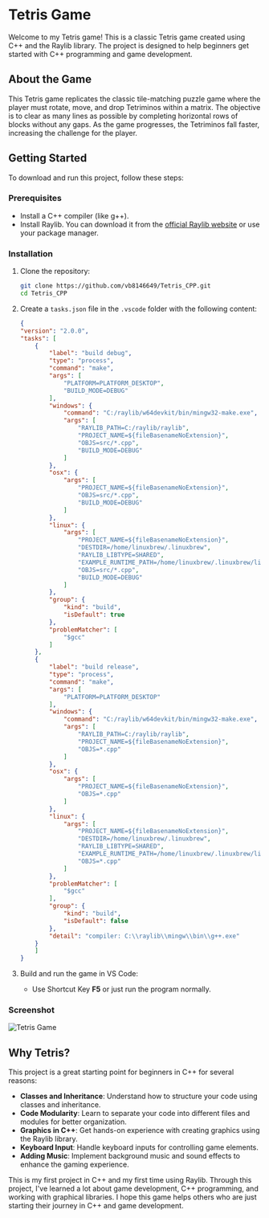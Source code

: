 # Tetris Game

Welcome to my Tetris game! This is a classic Tetris game created using C++ and the Raylib library. The project is designed to help beginners get started with C++ programming and game development.

## About the Game

This Tetris game replicates the classic tile-matching puzzle game where the player must rotate, move, and drop Tetriminos within a matrix. The objective is to clear as many lines as possible by completing horizontal rows of blocks without any gaps. As the game progresses, the Tetriminos fall faster, increasing the challenge for the player.

## Getting Started

To download and run this project, follow these steps:

### Prerequisites

- Install a C++ compiler (like g++).
- Install Raylib. You can download it from the [official Raylib website](https://www.raylib.com/) or use your package manager.

### Installation

1. Clone the repository:
    ```sh
    git clone https://github.com/vb8146649/Tetris_CPP.git
    cd Tetris_CPP
    ```

2. Create a `tasks.json` file in the `.vscode` folder with the following content:

    ```json
    {
    "version": "2.0.0",
    "tasks": [
        {
            "label": "build debug",
            "type": "process",
            "command": "make",
            "args": [
                "PLATFORM=PLATFORM_DESKTOP",
                "BUILD_MODE=DEBUG"
            ],
            "windows": {
                "command": "C:/raylib/w64devkit/bin/mingw32-make.exe",
                "args": [
                    "RAYLIB_PATH=C:/raylib/raylib",
                    "PROJECT_NAME=${fileBasenameNoExtension}",
                    "OBJS=src/*.cpp",
                    "BUILD_MODE=DEBUG"
                ]
            },
            "osx": {
                "args": [
                    "PROJECT_NAME=${fileBasenameNoExtension}",
                    "OBJS=src/*.cpp",
                    "BUILD_MODE=DEBUG"
                ]
            },
            "linux": {
                "args": [
                    "PROJECT_NAME=${fileBasenameNoExtension}",
                    "DESTDIR=/home/linuxbrew/.linuxbrew",
                    "RAYLIB_LIBTYPE=SHARED",
                    "EXAMPLE_RUNTIME_PATH=/home/linuxbrew/.linuxbrew/lib",
                    "OBJS=src/*.cpp",
                    "BUILD_MODE=DEBUG"
                ]
            },
            "group": {
                "kind": "build",
                "isDefault": true
            },
            "problemMatcher": [
                "$gcc"
            ]
        },
        {
            "label": "build release",
            "type": "process",
            "command": "make",
            "args": [
                "PLATFORM=PLATFORM_DESKTOP"
            ],
            "windows": {
                "command": "C:/raylib/w64devkit/bin/mingw32-make.exe",
                "args": [
                    "RAYLIB_PATH=C:/raylib/raylib",
                    "PROJECT_NAME=${fileBasenameNoExtension}",
                    "OBJS=*.cpp"
                ]
            },
            "osx": {
                "args": [
                    "PROJECT_NAME=${fileBasenameNoExtension}",
                    "OBJS=*.cpp"
                ]
            },
            "linux": {
                "args": [
                    "PROJECT_NAME=${fileBasenameNoExtension}",
                    "DESTDIR=/home/linuxbrew/.linuxbrew",
                    "RAYLIB_LIBTYPE=SHARED",
                    "EXAMPLE_RUNTIME_PATH=/home/linuxbrew/.linuxbrew/lib",
                    "OBJS=*.cpp"
                ]
            },
            "problemMatcher": [
                "$gcc"
            ],
            "group": {
                "kind": "build",
                "isDefault": false
            },
            "detail": "compiler: C:\\raylib\\mingw\\bin\\g++.exe"
        }
        ]
    }
    ```

3. Build and run the game in VS Code:
    - Use Shortcut Key **F5** or just run the program normally.


### Screenshot

![Tetris Game]("game_preview.png")

## Why Tetris?

This project is a great starting point for beginners in C++ for several reasons:
- **Classes and Inheritance**: Understand how to structure your code using classes and inheritance.
- **Code Modularity**: Learn to separate your code into different files and modules for better organization.
- **Graphics in C++**: Get hands-on experience with creating graphics using the Raylib library.
- **Keyboard Input**: Handle keyboard inputs for controlling game elements.
- **Adding Music**: Implement background music and sound effects to enhance the gaming experience.

This is my first project in C++ and my first time using Raylib. Through this project, I've learned a lot about game development, C++ programming, and working with graphical libraries. I hope this game helps others who are just starting their journey in C++ and game development.
